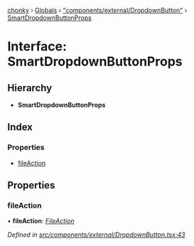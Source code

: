 [chonky](../README.md) › [Globals](../globals.md) › ["components/external/DropdownButton"](../modules/_components_external_dropdownbutton_.md) › [SmartDropdownButtonProps](_components_external_dropdownbutton_.smartdropdownbuttonprops.md)

# Interface: SmartDropdownButtonProps

## Hierarchy

* **SmartDropdownButtonProps**

## Index

### Properties

* [fileAction](_components_external_dropdownbutton_.smartdropdownbuttonprops.md#fileaction)

## Properties

###  fileAction

• **fileAction**: *[FileAction](_typedef_.fileaction.md)*

*Defined in [src/components/external/DropdownButton.tsx:43](https://github.com/TimboKZ/Chonky/blob/ca45eac/src/components/external/DropdownButton.tsx#L43)*
